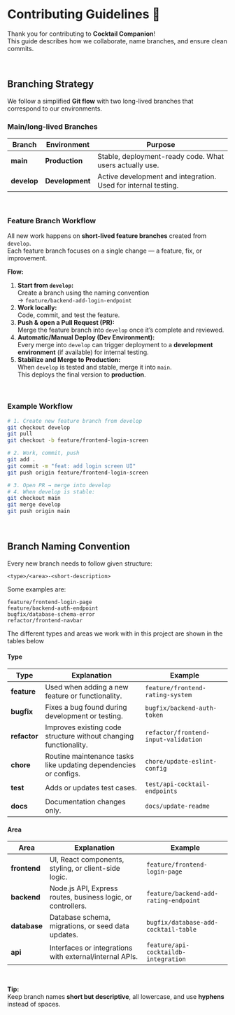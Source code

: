 # Contributing Guidelines 🤝

Thank you for contributing to **Cocktail Companion**!  
This guide describes how we collaborate, name branches, and ensure clean commits.

<br>

## Branching Strategy

We follow a simplified **Git flow** with two long-lived branches that correspond to our environments.

### Main/long-lived Branches

| Branch | Environment | Purpose |
|---------|--------------|----------|
| **main** | **Production** | Stable, deployment-ready code. What users actually use. |
| **develop** | **Development** | Active development and integration. Used for internal testing. |

<br>

### Feature Branch Workflow

All new work happens on **short-lived feature branches** created from `develop`.  
Each feature branch focuses on a single change — a feature, fix, or improvement.

**Flow:**
1. **Start from `develop`:**  
   Create a branch using the naming convention  
   → `feature/backend-add-login-endpoint`
2. **Work locally:**  
   Code, commit, and test the feature.
3. **Push & open a Pull Request (PR):**  
   Merge the feature branch into `develop` once it’s complete and reviewed.
4. **Automatic/Manual Deploy (Dev Environment):**  
   Every merge into `develop` can trigger deployment to a **development environment** (if available) for internal testing.
5. **Stabilize and Merge to Production:**  
   When `develop` is tested and stable, merge it into `main`.  
   This deploys the final version to **production**.

<br>

### Example Workflow

```bash
# 1. Create new feature branch from develop
git checkout develop
git pull
git checkout -b feature/frontend-login-screen

# 2. Work, commit, push
git add .
git commit -m "feat: add login screen UI"
git push origin feature/frontend-login-screen

# 3. Open PR → merge into develop
# 4. When develop is stable:
git checkout main
git merge develop
git push origin main
```
<br>

## Branch Naming Convention

Every new branch needs to follow given structure:
```
<type>/<area>-<short-description>
```
Some examples are:
```
feature/frontend-login-page
feature/backend-auth-endpoint
bugfix/database-schema-error
refactor/frontend-navbar
```
The different types and areas we work with in this project are shown in the tables below

#### Type

| Type | Explanation | Example |
|------|--------------|----------|
| **feature** | Used when adding a new feature or functionality. | `feature/frontend-rating-system` |
| **bugfix** | Fixes a bug found during development or testing. | `bugfix/backend-auth-token` |
| **refactor** | Improves existing code structure without changing functionality. | `refactor/frontend-input-validation` |
| **chore** | Routine maintenance tasks like updating dependencies or configs. | `chore/update-eslint-config` |
| **test** | Adds or updates test cases. | `test/api-cocktail-endpoints` |
| **docs** | Documentation changes only. | `docs/update-readme` |

#### Area

| Area | Explanation | Example |
|------|--------------|----------|
| **frontend** | UI, React components, styling, or client-side logic. | `feature/frontend-login-page` |
| **backend** | Node.js API, Express routes, business logic, or controllers. | `feature/backend-add-rating-endpoint` |
| **database** | Database schema, migrations, or seed data updates. | `bugfix/database-add-cocktail-table` |
| **api** | Interfaces or integrations with external/internal APIs. | `feature/api-cocktaildb-integration` |
<br>

**Tip:**  
Keep branch names **short but descriptive**, all lowercase, and use **hyphens** instead of spaces.  

